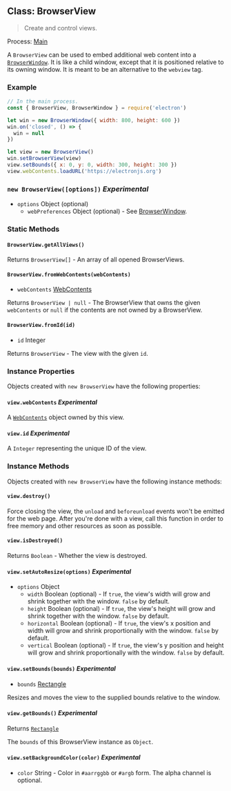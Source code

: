 ## Class: BrowserView

> Create and control views.

Process: [Main](../glossary.md#main-process)

A `BrowserView` can be used to embed additional web content into a
[`BrowserWindow`](browser-window.md). It is like a child window, except that it is positioned
relative to its owning window. It is meant to be an alternative to the
`webview` tag.

### Example

```javascript fiddle='docs/fiddles/browser-view/new-window'
// In the main process.
const { BrowserView, BrowserWindow } = require('electron')

let win = new BrowserWindow({ width: 800, height: 600 })
win.on('closed', () => {
  win = null
})

let view = new BrowserView()
win.setBrowserView(view)
view.setBounds({ x: 0, y: 0, width: 300, height: 300 })
view.webContents.loadURL('https://electronjs.org')
```

### `new BrowserView([options])` _Experimental_

* `options` Object (optional)
  * `webPreferences` Object (optional) - See [BrowserWindow](browser-window.md).

### Static Methods

#### `BrowserView.getAllViews()`

Returns `BrowserView[]` - An array of all opened BrowserViews.

#### `BrowserView.fromWebContents(webContents)`

* `webContents` [WebContents](web-contents.md)

Returns `BrowserView | null` - The BrowserView that owns the given `webContents`
or `null` if the contents are not owned by a BrowserView.

#### `BrowserView.fromId(id)`

* `id` Integer

Returns `BrowserView` - The view with the given `id`.

### Instance Properties

Objects created with `new BrowserView` have the following properties:

#### `view.webContents` _Experimental_

A [`WebContents`](web-contents.md) object owned by this view.

#### `view.id` _Experimental_

A `Integer` representing the unique ID of the view.

### Instance Methods

Objects created with `new BrowserView` have the following instance methods:

#### `view.destroy()`

Force closing the view, the `unload` and `beforeunload` events won't be emitted
for the web page. After you're done with a view, call this function in order to
free memory and other resources as soon as possible.

#### `view.isDestroyed()`

Returns `Boolean` - Whether the view is destroyed.

#### `view.setAutoResize(options)` _Experimental_

* `options` Object
  * `width` Boolean (optional) - If `true`, the view's width will grow and shrink together
    with the window. `false` by default.
  * `height` Boolean (optional) - If `true`, the view's height will grow and shrink
    together with the window. `false` by default.
  * `horizontal` Boolean (optional) - If `true`, the view's x position and width will grow
    and shrink proportionally with the window. `false` by default.
  * `vertical` Boolean (optional) - If `true`, the view's y position and height will grow
    and shrink proportionally with the window. `false` by default.

#### `view.setBounds(bounds)` _Experimental_

* `bounds` [Rectangle](structures/rectangle.md)

Resizes and moves the view to the supplied bounds relative to the window.

#### `view.getBounds()` _Experimental_

Returns [`Rectangle`](structures/rectangle.md)

The `bounds` of this BrowserView instance as `Object`.

#### `view.setBackgroundColor(color)` _Experimental_

* `color` String - Color in `#aarrggbb` or `#argb` form. The alpha channel is
  optional.
